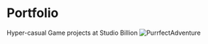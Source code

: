 # Portfolio

Hyper-casual Game projects at Studio Billion
![PurrfectAdventure](https://user-images.githubusercontent.com/48787064/229357293-2b739bc6-a72e-44d3-8c1f-76a199f2c72b.png)
